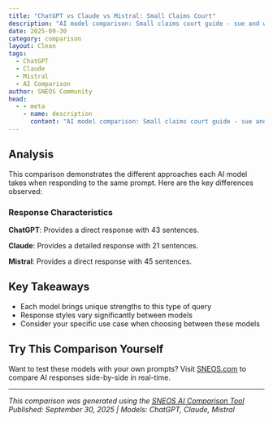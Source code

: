 ```yaml
---
title: "ChatGPT vs Claude vs Mistral: Small Claims Court"
description: "AI model comparison: Small claims court guide - sue and win without lawyer..."
date: 2025-09-30
category: comparison
layout: Clean
tags:
  - ChatGPT
  - Claude
  - Mistral
  - AI Comparison
author: SNEOS Community
head:
  - - meta
    - name: description
      content: "AI model comparison: Small claims court guide - sue and win without lawyer..."
---
```


<ChatComparison
  title="ChatGPT vs Claude vs Mistral: Small Claims Court"
  prompt="Small claims court guide - sue and win without lawyer"
  :responses='{
    "ChatGPT": "Certainly! Here\u2019s a straightforward guide to help you sue and win in small claims court without a lawyer:\n\n---\n\n### Small Claims Court Guide: How to Sue and Win Without a Lawyer\n\n---\n\n#### 1. **Understand What Small Claims Court Is**\n\n- **Purpose:** Designed for resolving disputes involving smaller amounts of money, typically between $1,000 and $15,000 depending on your jurisdiction.\n- **Types of cases:** Unpaid debts, property damage, breach of contract, landlord-tenant issues, etc.\n- **No lawyers needed:** The process is simplified to allow individuals to represent themselves.\n\n---\n\n#### 2. **Check If Your Case Qualifies**\n\n- Confirm the maximum monetary limit for small claims in your area.\n- Make sure your dispute falls within cases small claims courts handle.\n- If the amount is too high, consider other courts or options.\n\n---\n\n#### 3. **Prepare Your Case**\n\n- **Gather Evidence:**\n  - Contracts, receipts, invoices\n  - Photos or videos of damages\n  - Correspondence (emails, text messages)\n  - Witness statements or contact info if applicable\n\n- **Write a Clear Summary:**\n  - What happened\n  - What you want (money owed, compensation)\n  - Why the other party is responsible\n\n- **Calculate Your Demand:**\n  - Add up money owed, damages, fees (if allowed)\n  - Only ask for what you can prove and is supported by law\n\n---\n\n#### 4. **Filing Your Claim**\n\n- Go to your local small claims court or visit their website.\n- Fill out the necessary forms (often called a Statement of Claim or Complaint).\n- Pay the filing fee.\n- Make copies of everything.\n- Serve the defendant (the person you are suing) properly, following court rules.\n\n---\n\n#### 5. **Serve the Defendant Properly**\n\n- Use certified mail, sheriff\u2019s service, or a professional process server.\n- Keep proof of service to present to the court.\n\n---\n\n#### 6. **Prepare for Court**\n\n- Organize all your evidence clearly.\n- Practice explaining your case calmly and clearly.\n- Prepare to answer questions and stay factual.\n- Dress appropriately and arrive early.\n\n---\n\n#### 7. **At the Hearing**\n\n- Be respectful and polite.\n- Present your case briefly and clearly.\n- Show your evidence and explain how it supports your claim.\n- Listen carefully to the defendant\u2019s side.\n- Answer judge\u2019s questions honestly.\n- Request what you are owed politely.\n\n---\n\n#### 8. **After the Judgment**\n\n- If you win, the court may order the defendant to pay.\n- Collect the judgment:\n  - Payment plans\n  - Wage garnishment\n  - Bank levies (rules vary by jurisdiction)\n- If you lose, ask the court how to appeal or if you can retry.\n\n---\n\n#### 9. **Tips for Success**\n\n- Stay organized and prepared.\n- Know your rights and local court rules.\n- Be honest and stick to facts.\n- Don\u2019t argue; be firm but polite.\n- Use any court-provided resources or guides.\n\n---\n\nIf you follow these steps, you increase your chances of winning your small claims case without needing a lawyer. Good luck!\n\n---\n\nWould you like help with a specific step or sample documents?",
    "Claude": "# Small Claims Court Guide: Sue and Win Without a Lawyer\n\n## What is Small Claims Court?\n\nSmall claims court is a simplified legal venue designed for resolving disputes involving smaller amounts of money, typically without attorneys. It\u0027s faster, cheaper, and less formal than regular court.\n\n## **Step 1: Determine If Your Case Belongs in Small Claims**\n\n### Typical Cases Include:\n- Unpaid debts or loans\n- Property damage\n- Security deposit disputes\n- Breach of contract\n- Faulty services or products\n- Minor personal injury claims\n\n### Dollar Limits (varies by state):\n- Usually $2,500 - $25,000\n- Check your local court\u0027s specific limit\n\n## **Step 2: Before Filing**\n\n### Try to Resolve First:\n- Send a demand letter (certified mail)\n- Keep records of all communications\n- Document your damages with receipts, photos, contracts\n\n### Make Sure You Can Collect:\n- Verify the defendant has assets or income\n- Consider if they\u0027re likely to pay if you win\n\n## **Step 3: Filing Your Claim**\n\n### Required Information:\n- Defendant\u0027s legal name and current address\n- Clear description of what happened\n- Specific dollar amount you\u0027re seeking\n- Evidence of damages\n\n### Filing Process:\n1. Complete court forms (available online or at courthouse)\n2. Pay filing fee (usually $30-200)\n3. Serve papers to defendant properly\n4. Keep copies of everything\n\n## **Step 4: Preparing Your Case**\n\n### Organize Evidence:\n- **Documents**: Contracts, receipts, photos, emails, texts\n- **Timeline**: Create chronological order of events\n- **Witnesses**: Bring people who saw what happened\n- **Calculations**: Show exactly how you calculated damages\n\n### Practice Your Presentation:\n- Keep it simple and factual\n- Stick to relevant information\n- Prepare for defendant\u0027s likely arguments\n\n## **Step 5: Court Day Strategy**\n\n### What to Bring:\n- All original documents and copies\n- Organized evidence folder\n- Witness contact information\n- Notepad for taking notes\n\n### Presentation Tips:\n- **Be concise**: You typically have 10-20 minutes\n- **Stay factual**: Avoid emotional language\n- **Be respectful**: Address the judge as \u0022Your Honor\u0022\n- **Listen carefully**: Answer only what\u0027s asked\n- **Bring visual aids**: Photos, diagrams if helpful\n\n## **Step 6: Common Winning Strategies**\n\n### Strong Documentation:\n- Written agreements trump verbal promises\n- Photos with timestamps\n- Expert estimates for repairs\n- Medical records for injuries\n\n### Prove Your Case Elements:\n1. **Agreement existed** (contract/understanding)\n2. **You fulfilled your part** (paid, delivered, etc.)\n3. **They breached agreement** (didn\u0027t pay, damaged property)\n4. **You suffered specific damages** (exact dollar amount)\n\n## **Step 7: After the Judgment**\n\n### If You Win:\n- **Collecting payment**: Defendant has 30 days typically\n- **If they don\u0027t pay**: You may need additional legal steps like wage garnishment\n- **Keep records**: Save all court documents\n\n### If You Lose:\n- **Appeal rights**: Usually limited in small claims\n- **Learn from it**: Review what evidence was missing\n\n## **Red Flags to Avoid**\n\n### Don\u0027t File If:\n- You can\u0027t prove damages with documentation\n- The defendant has no money/assets\n- Your case is too complex (multiple parties, complicated law)\n- You missed the statute of limitations\n\n## **State-Specific Considerations**\n\n### Research Your Local Rules:\n- Dollar limits vary significantly\n- Some states don\u0027t allow lawyers\n- Filing procedures differ\n- Service of process requirements vary\n\n## **Key Success Factors**\n\n1. **Document everything** before problems arise\n2. **Be prepared** with organized evidence\n3. **Present facts clearly** without emotion\n4. **Understand** you must prove your case\n5. **Have realistic expectations** about collecting\n\n## **Final Tips**\n\n- **Arrive early** to court\n- **Dress professionally**\n- **Turn off your phone**\n- **Bring a friend** for support (they usually can\u0027t speak for you)\n- **Consider mediation** if offered\n\nRemember: Small claims court judges see the same types of cases repeatedly. A well-organized, factual presentation with solid documentation usually wins over emotional appeals without proof.\n\n**Disclaimer**: This is general guidance. Laws vary significantly by location. Check your local court\u0027s website for specific rules an",
    "Mistral": "Navigating small claims court without a lawyer can be manageable if you are well-prepared. Here\u2019s a step-by-step guide to help you sue and win in small claims court:\n\n### 1. **Understand the Basics**\n   - **Jurisdiction**: Ensure the court has jurisdiction over the defendant and the dispute.\n   - **Amount**: Small claims courts typically handle cases with amounts below a certain threshold (e.g., $5,000 to $10,000, depending on the state).\n   - **Fees**: Be aware of filing fees and other costs.\n\n### 2. **Prepare Your Case**\n   - **Gather Evidence**: Collect all relevant documents, such as contracts, receipts, emails, and any other written agreements.\n   - **Witnesses**: Identify and prepare any witnesses who can support your case.\n   - **Organize**: Keep all your documents and evidence organized and easily accessible.\n\n### 3. **File Your Claim**\n   - **Forms**: Obtain and fill out the necessary forms from the court clerk or the court\u2019s website.\n   - **Serve the Defendant**: Ensure the defendant is properly served with the court papers. This can often be done by a process server or the sheriff\u2019s office.\n   - **Proof of Service**: File proof of service with the court.\n\n### 4. **Attend the Hearing**\n   - **Dress Appropriately**: Dress professionally to make a good impression.\n   - **Arrive Early**: Be punctual and arrive at the court early to familiarize yourself with the environment.\n   - **Bring Evidence**: Bring all your documents and evidence, including copies for the judge and the defendant.\n\n### 5. **Present Your Case**\n   - **Opening Statement**: Clearly and concisely explain your case to the judge.\n   - **Evidence**: Present your evidence in an organized manner. Explain each piece of evidence and how it supports your claim.\n   - **Witnesses**: Call your witnesses and ask them questions to support your case.\n   - **Cross-Examination**: Be prepared to cross-examine the defendant\u2019s witnesses if necessary.\n\n### 6. **Closing Statement**\n   - **Summarize**: Summarize your key points and reiterate why you believe you should win the case.\n   - **Be Respectful**: Always be respectful to the judge and the defendant.\n\n### 7. **Judgment**\n   - **Wait for Decision**: The judge may render a decision immediately or take some time to review the evidence.\n   - **Follow-Up**: If you win, follow up to ensure the defendant complies with the judgment. If the defendant does not comply, you may need to take additional legal steps to enforce the judgment.\n\n### 8. **Appeal (if necessary)**\n   - **Consider Appeal**: If you lose, consider whether an appeal is worthwhile. Small claims court decisions are often final, but some jurisdictions allow appeals.\n\n### Tips for Success:\n   - **Be Organized**: Keep all your documents and evidence well-organized.\n   - **Be Clear and Concise**: Present your case clearly and concisely. Avoid rambling or going off-topic.\n   - **Stay Calm**: Remain calm and professional, even if the defendant is hostile.\n   - **Know the Rules**: Familiarize yourself with the court\u2019s rules and procedures.\n\n### Additional Resources:\n   - **Court Websites**: Many courts have online resources and guides for small claims cases.\n   - **Legal Aid**: Some legal aid organizations offer free or low-cost assistance for small claims cases.\n   - **Books and Guides**: There are numerous books and online guides available that provide detailed information on small claims court procedures.\n\nBy following these steps and preparing thoroughly, you can increase your chances of winning your small claims court case without a lawyer."
  }'
  published-date="22:46"
/>

## Analysis

This comparison demonstrates the different approaches each AI model takes when responding to the same prompt. Here are the key differences observed:

### Response Characteristics

**ChatGPT**: Provides a direct response with 43 sentences. 

**Claude**: Provides a detailed response with 21 sentences. 

**Mistral**: Provides a direct response with 45 sentences. 

## Key Takeaways

- Each model brings unique strengths to this type of query
- Response styles vary significantly between models
- Consider your specific use case when choosing between these models

## Try This Comparison Yourself

Want to test these models with your own prompts? Visit [SNEOS.com](https://sneos.com) to compare AI responses side-by-side in real-time.

---

*This comparison was generated using the [SNEOS AI Comparison Tool](https://sneos.com)*
*Published: September 30, 2025 | Models: ChatGPT, Claude, Mistral*
